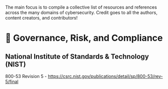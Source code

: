 The main focus is to compile a collective list of resources and references across the many domains of cybersecurity. 
Credit goes to all the authors, content creators, and contributors!

# 📑  Governance, Risk, and Compliance
## National Institute of Standards & Technology (NIST)
800-53 Revision 5 - https://csrc.nist.gov/publications/detail/sp/800-53/rev-5/final

